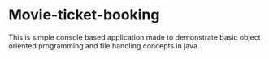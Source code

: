 # Movie-ticket-booking
This is simple console based application made to demonstrate basic object oriented programming and file handling concepts in java.
